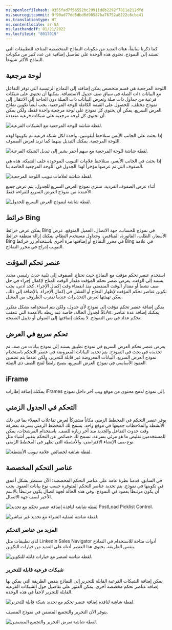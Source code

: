 ```yaml
---
ms.openlocfilehash: 8355fad7f56552bc29911d8b2292f7811e212dfd
ms.sourcegitcommit: 9f90ad77dd5dbd6d90587ba76752a8222c6cbe41
ms.translationtype: HT
ms.contentlocale: ar-SA
ms.lasthandoff: 01/21/2022
ms.locfileid: "8017019"
---
```

كما ذكرنا سابقاً، هناك العديد من مكونات النماذج المتخصصة المتاحة للتطبيقات التي تستند إلى النموذج. تحتوي هذه الوحدة على تفاصيل إضافية عن عدد كبير من مكونات النماذج الأكثر شيوعاً.

## <a name="reference-panel"></a>لوحة مرجعية

اللوحة المرجعية هي قسم متخصص يمكن إضافته إلى النماذج الرئيسية التي توفر التفاعل مع البيانات ذات الصلة في سياق صف جدول الاستضافة. يمكنها أن تحتوي على شبكات فرعية من جداول ذات صلة وتعرض البيانات ذات الصلة دون الحاجة إلى الانتقال إلى نموذج مختلف. للحصول على القيمة الكاملة للوحة المرجعية، يجب أيضاً تكوين نماذج العرض السريع. يمكن أن يحتوي كل نموذج على لوحة مرجعية واحدة فقط، ولكن يمكن أن تحتوي كل لوحة مرجعية على شبكات فرعية متعددة.

![لقطة شاشة للوحة المرجعية مع الشبكات الفرعية.](../media/MB200.1_03_02_03_01.png)

إذا بحثت على الجانب الأيمن ستلاحظ أيقونتين، واحدة لكل شبكة فرعية تم تكوينها لهذه اللوحة المرجعية. يمكنك التبديل بينهما كما تريد لعرض الصفوف.

![لقطة شاشة للوحة المرجعية مع سهم أحمر يشير إلى تبديل الشبكة الفرعية.](../media/MB200.1_03_02_03_02.png)

إذا بحثت في الجانب الأيسر، ستلاحظ علامات التبويب الموجودة خلف الشبكة. هذه هي الصفوف التي تم عرضها مؤخراً لهذا الجدول في اللوحة المرجعية الخاصة بنا.

![لقطة شاشة لعلامات تبويب اللوحة المرجعية.](../media/MB200.1_03_02_03_03.png)

أثناء عرض الصفوف الفردية، سترى نموذج العرض السريع للجدول. يتم عرض جميع الأعمدة من نموذج العرض السريع للقراءة فقط. 

![لقطة شاشة لنموذج العرض السريع للجدول.](../media/MB200.1_03_02_03_04.png)

## <a name="bing-maps"></a>خرائط Bing

يمكن عرض خرائط Bing في نموذج للحساب، جهة الاتصال، العميل المتوقع، عرض الأسعار، الطلب، الفاتورة، المنافس، وجداول مستخدم النظام. يمكنك إزالة منطقة خرائط Bing في محرر النماذج أو إضافتها مرة أخرى باستخدام زر خرائط Bing في علامة التبويب إدراج في محرر النماذج.

## <a name="timer-control"></a>عنصر تحكم المؤقت

استخدم عنصر تحكم مؤقت مع النماذج حيث تحتاج الصفوف إلى تلبية حدث رئيسي محدد يستند إلى الوقت. يعرض عنصر تحكم المؤقت مقدار الوقت المتاح لإكمال إجراء في حل صف نشط أو مقدار الوقت المنقضي منذ انقضاء وقت إكمال الإجراء. كحد أدنى، يجب تكوين عناصر تحكم المؤقت لإظهار النجاح أو الفشل في إكمال الإجراء. بالإضافة إلى ذلك، يمكن تهيئتها لعرض التحذيرات عندما تقترب الظروف من الفشل.

يمكن إضافة عنصر تحكم مؤقت إلى نموذج لأي جدول، ولكن يتم استخدامه بشكل متكرر لجدول الحالة، خاصة عند ربطه بالأعمدة التي تتعقب SLAs. يمكنك إضافة عدة عناصر تحكم عداد في نص النموذج. لا يمكنك إضافتها إلى العنوان أو تذييل الصفحة.

## <a name="quick-view-control"></a>تحكم سريع في العرض

يعرض عنصر تحكم العرض السريع في نموذج تطبيق يستند إلى نموذج بيانات من صف تم تحديده في بحث في النموذج. يتم تحديد البيانات المعروضة في عنصر التحكم باستخدام نموذج العرض السريع. البيانات المعروضة غير قابلة للتحرير، ولكن عندما يتم تضمين العمود الأساسي في نموذج العرض السريع، يصبح رابطاً لفتح الصف ذي الصلة. 

## <a name="iframe"></a>iFrame 

يمكنك إضافة إطارات iFrames إلى نموذج لدمج محتوى من موقع ويب آخر داخل نموذج.

## <a name="timeline-control"></a>التحكم في الجدول الزمني

يوفر عنصر التحكم في المخطط الزمني مكاناً مشتركاً لعرض تفاعلات العملاء بما في ذلك الأنشطة والملاحظات جميعها في موقع واحد. يسمح لك المخطط الزمني بسرعة بمعرفة وقت حدوث التفاعل والجديد منذ آخر زيارة للصف. باستخدام المرشحات، يمكن للمستخدمين تقليص ما هو مرئي بسرعة. تسمح لك خصائص عن التحكم بتغيير أشياء مثل نوع صف الإنشاء الافتراضي، والأنشطة التي تظهر في المخطط الزمني.

![لقطة شاشة لخصائص علامة تبويب الأنشطة.](../media/MB200.1_03_02_03_05.png)
 
## <a name="custom-controls"></a>عناصر التحكم المخصصة

في السابق، قدمنا نظرة عامة على عناصر التحكم المخصصة؛ الآن سننظر بشكل أعمق في تكوينها في نموذج. يتم تحديد عناصر التحكم المتوفرة حسب نوع بيانات العمود. يجب أن يكون مرتبطاً بعمود في النموذج، وفي هذه الحالة لجهة اتصال يكون مرتبطاً بالاسم الأخير لصف جهة الاتصال.

![لقطة شاشة لنافذة إضافة عنصر تحكم مع تحديد PostLoad Picklist Control.](../media/MB200.1_03_02_03_06.png)

![لقطة شاشة لعملية الشراء مع تحديد غير مباشر.](../media/MB200.1_03_02_03_07.png)

### <a name="more-controls"></a>المزيد من عناصر التحكم

لدى تطبيقات مثل LinkedIn Sales Navigator أدوات متاحة للاستخدام في النماذج بنفس الطريقة. يحتوي هذا العنصر أدناه على العديد من خيارات التكوين. 

![لقطة شاشة لعنصر مع خيارات قابلة للتكوين.](../media/MB200.1_03_02_03_08.png)

### <a name="editable-subgrids"></a>شبكات فرعية قابلة للتحرير

يمكن إضافة الشبكات الفرعية القابلة للتحرير إلى النماذج بنفس الطريقة التي يمكن بها إضافة عناصر تحكم مخصصة أخرى. يمكن العثور على تفاصيل حول الشبكات الفرعية القابلة للتحرير لاحقاً في هذه الوحدة.

![لقطة شاشة لنافذة إضافة عنصر تحكم مع تحديد شبكة قابلة للتحرير.](../media/MB200.1_03_02_03_09.png)

يتوفر الآن التحرير والتجميع المضمن في نموذج المضيف.

![لقطة شاشة تعرض التحرير والتجميع المضمنين.](../media/MB200.1_03_02_03_10.png)

 
